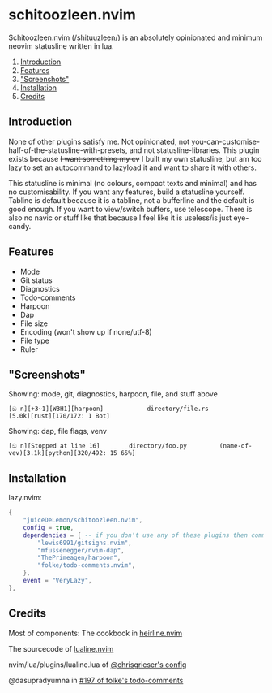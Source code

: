 # schitoozleen.nvim

Schitoozleen.nvim (/shituuzleen/) is an absolutely opinionated and minimum neovim statusline written in lua.

1. [Introduction](#introduction)
2. [Features](#features)
3. ["Screenshots"](#screenshots)
4. [Installation](#installation)
5. [Credits](#credits)

## Introduction
None of other plugins satisfy me. Not opinionated, not you-can-customise-half-of-the-statusline-with-presets, and not statusline-libraries. This plugin exists because ~~I want something my cv~~ I built my own statusline, but am too lazy to set an autocommand to lazyload it and want to share it with others.

This statusline is minimal (no colours, compact texts and minimal) and has no customisability. If you want any features, build a statusline yourself. Tabline is default because it is a tabline, not a bufferline and the default is good enough. If you want to view/switch buffers, use telescope. There is also no navic or stuff like that because I feel like it is useless/is just eye-candy.

## Features
- Mode
- Git status
- Diagnostics
- Todo-comments
- Harpoon
- Dap
- File size
- Encoding (won't show up if none/utf-8)
- File type
- Ruler

## "Screenshots"
Showing: mode, git, diagnostics, harpoon, file, and stuff above

```
[ඞ n][+3~1][W3H1][harpoon]            directory/file.rs          [5.0k][rust][170/172: 1 Bot]
```

Showing: dap, file flags, venv

```
[ඞ n][Stopped at line 16]        directory/foo.py         (name-of-vev)[3.1k][python][320/492: 15 65%]
```

## Installation

lazy.nvim:
```lua
{
    "juiceDeLemon/schitoozleen.nvim",
    config = true,
    dependencies = { -- if you don't use any of these plugins then comment it out
        "lewis6991/gitsigns.nvim",
        "mfussenegger/nvim-dap",
        "ThePrimeagen/harpoon",
        "folke/todo-comments.nvim",
    },
    event = "VeryLazy",
},
```

## Credits

Most of components: The cookbook in [heirline.nvim](https://github.com/rebelot/heirline.nvim/)

The sourcecode of [lualine.nvim](https://github.com/nvim-lualine/lualine.nvim)

nvim/lua/plugins/lualine.lua of [@chrisgrieser's config](https://github.com/chrisgrieser/.config)

@dasupradyumna in [#197 of folke's todo-comments](https://github.com/folke/todo-comments.nvim/issues/197)
